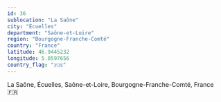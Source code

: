 ```yaml
---
id: 36
sublocation: "La Saône"
city: "Écuelles"
department: "Saône-et-Loire"
region: "Bourgogne-Franche-Comté"
country: "France"
latitude: 46.9445232
longitude: 5.0597656
country_flag: "🇫🇷"
---
```

La Saône, Écuelles, Saône-et-Loire, Bourgogne-Franche-Comté, France 🇫🇷